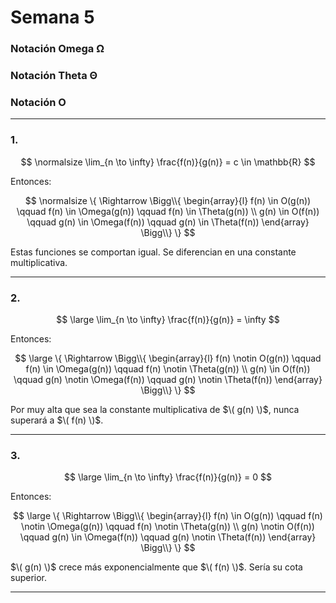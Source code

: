 # Semana 5

### Notación Omega Ω



### Notación Theta Θ



### Notación O  


---

### 1.

$$
\normalsize
\lim_{n \to \infty} \frac{f(n)}{g(n)} = c \in \mathbb{R}
$$

Entonces:

$$
\normalsize
\{ \Rightarrow \Bigg\\{
\begin{array}{l}
f(n) \in O(g(n)) \qquad f(n) \in \Omega(g(n)) \qquad f(n) \in \Theta(g(n)) \\
g(n) \in O(f(n)) \qquad g(n) \in \Omega(f(n)) \qquad g(n) \in \Theta(f(n))
\end{array}
\Bigg\\} 
\}
$$

Estas funciones se comportan igual. Se diferencian en una constante multiplicativa.

---

### 2.

$$
\large
\lim_{n \to \infty} \frac{f(n)}{g(n)} = \infty
$$

Entonces:

$$
\large
\{ \Rightarrow \Bigg\\{
\begin{array}{l}
f(n) \notin O(g(n)) \qquad f(n) \in \Omega(g(n)) \qquad f(n) \notin \Theta(g(n)) \\
g(n) \in O(f(n)) \qquad g(n) \notin \Omega(f(n)) \qquad g(n) \notin \Theta(f(n))
\end{array}
\Bigg\\} 
\}
$$

Por muy alta que sea la constante multiplicativa de $\( g(n) \)$, nunca superará a $\( f(n) \)$.

---

### 3.

$$
\large
\lim_{n \to \infty} \frac{f(n)}{g(n)} = 0
$$

Entonces:

$$
\large
\{ \Rightarrow \Bigg\\{
\begin{array}{l}
f(n) \in O(g(n)) \qquad f(n) \notin \Omega(g(n)) \qquad f(n) \notin \Theta(g(n)) \\
g(n) \notin O(f(n)) \qquad g(n) \in \Omega(f(n)) \qquad g(n) \notin \Theta(f(n))
\end{array}
\Bigg\\} 
\}
$$

$\( g(n) \)$ crece más exponencialmente que $\( f(n) \)$. Sería su cota superior.

---
